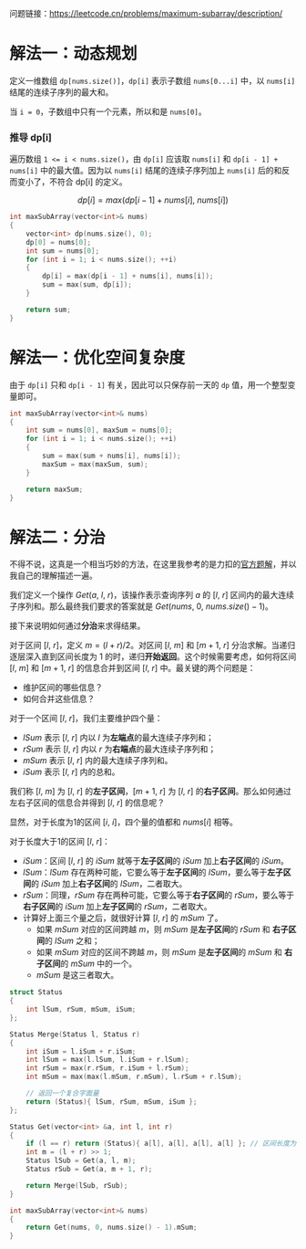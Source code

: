 问题链接：https://leetcode.cn/problems/maximum-subarray/description/

# 解法一：动态规划

定义一维数组 `dp[nums.size()]`，`dp[i]` 表示子数组 `nums[0...i]` 中，以 `nums[i]` 结尾的连续子序列的最大和。

当 `i = 0`，子数组中只有一个元素，所以和是 `nums[0]`。

### 推导 dp[i]

遍历数组 `1 <= i < nums.size()`，由 `dp[i]` 应该取 `nums[i]` 和 `dp[i - 1] + nums[i]` 中的最大值。因为以 `nums[i]` 结尾的连续子序列加上 `nums[i]` 后的和反而变小了，不符合 dp[i] 的定义。

$$dp[i] = max(dp[i - 1] + nums[i],\ nums[i])$$

```cpp
int maxSubArray(vector<int>& nums)
{
    vector<int> dp(nums.size(), 0);
    dp[0] = nums[0];
    int sum = nums[0];
    for (int i = 1; i < nums.size(); ++i)
    {
        dp[i] = max(dp[i - 1] + nums[i], nums[i]);
        sum = max(sum, dp[i]);
    }

    return sum;
}
```

# 解法一：优化空间复杂度

由于 `dp[i]` 只和 `dp[i - 1]` 有关，因此可以只保存前一天的 `dp` 值，用一个整型变量即可。

```cpp
int maxSubArray(vector<int>& nums)
{
    int sum = nums[0], maxSum = nums[0];
    for (int i = 1; i < nums.size(); ++i)
    {
        sum = max(sum + nums[i], nums[i]);
        maxSum = max(maxSum, sum);
    }

    return maxSum;
}
```

# 解法二：分治

不得不说，这真是一个相当巧妙的方法，在这里我参考的是力扣的[官方题解](https://leetcode.cn/problems/maximum-subarray/solutions/228009/zui-da-zi-xu-he-by-leetcode-solution/)，并以我自己的理解描述一遍。

我们定义一个操作 $Get(a,\ l,\ r)$，该操作表示查询序列 $a$ 的 $[l,\ r]$ 区间内的最大连续子序列和。那么最终我们要求的答案就是 $Get(nums,\ 0,\ nums.size() - 1)$。

接下来说明如何通过**分治**来求得结果。

对于区间 $[l,\ r]$，定义 $m = (l + r) / 2$。对区间 $[l,\ m]$ 和 $[m + 1,\ r]$ 分治求解。当递归逐层深入直到区间长度为 1 的时，递归**开始返回**。这个时候需要考虑，如何将区间 $[l,\ m]$ 和 $[m + 1,\ r]$ 的信息合并到区间 $[l,\ r]$ 中。最关键的两个问题是：

- 维护区间的哪些信息？
- 如何合并这些信息？

对于一个区间 $[l,\ r]$，我们主要维护四个量：

- $lSum$ 表示 $[l,\ r]$ 内以 $l$ 为**左端点**的最大连续子序列和；
- $rSum$ 表示 $[l,\ r]$ 内以 $r$ 为**右端点**的最大连续子序列和；
- $mSum$ 表示 $[l,\ r]$ 内的最大连续子序列和。
- $iSum$ 表示 $[l,\ r]$ 内的总和。

我们称 $[l,\ m]$ 为 $[l,\ r]$ 的**左子区间**，$[m + 1,\ r]$ 为 $[l,\ r]$ 的**右子区间**。那么如何通过左右子区间的信息合并得到 $[l,\ r]$ 的信息呢？

显然，对于长度为1的区间 $[i,\ i]$，四个量的值都和 $nums[i]$ 相等。

对于长度大于1的区间 $[l,\ r]$：
- $iSum$：区间 $[l,\ r]$ 的 $iSum$ 就等于**左子区间**的 $iSum$ 加上**右子区间**的 $iSum$。
- $lSum$：$lSum$ 存在两种可能，它要么等于**左子区间**的 $lSum$，要么等于**左子区间**的 $iSum$ 加上**右子区间**的 $lSum$，二者取大。
- $rSum$：同理，$rSum$ 存在两种可能，它要么等于**右子区间**的 $rSum$，要么等于**右子区间**的 $iSum$ 加上**左子区间**的 $rSum$，二者取大。
- 计算好上面三个量之后，就很好计算 $[l,\ r]$ 的 $mSum$ 了。
  - 如果 $mSum$ 对应的区间跨越 $m$，则 $mSum$ 是**左子区间**的 $rSum$ 和 **右子区间**的 $lSum$ 之和；
  - 如果 $mSum$ 对应的区间不跨越 $m$，则 $mSum$ 是**左子区间**的 $mSum$ 和 **右子区间**的 $mSum$ 中的一个。
  - $mSum$ 是这三者取大。

```cpp
struct Status
{
    int lSum, rSum, mSum, iSum;
};

Status Merge(Status l, Status r)
{
    int iSum = l.iSum + r.iSum;
    int lSum = max(l.lSum, l.iSum + r.lSum);
    int rSum = max(r.rSum, r.iSum + l.rSum);
    int mSum = max(max(l.mSum, r.mSum), l.rSum + r.lSum);

    // 返回一个复合字面量
    return (Status){ lSum, rSum, mSum, iSum };
};

Status Get(vector<int> &a, int l, int r)
{
    if (l == r) return (Status){ a[l], a[l], a[l], a[l] }; // 区间长度为1
    int m = (l + r) >> 1;
    Status lSub = Get(a, l, m);
    Status rSub = Get(a, m + 1, r);

    return Merge(lSub, rSub);
}

int maxSubArray(vector<int>& nums)
{
    return Get(nums, 0, nums.size() - 1).mSum;
}
```
